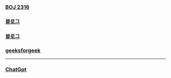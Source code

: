 ### [BOJ 2316](https://www.acmicpc.net/problem/2316)  
### [블로그](https://velog.io/@dpmawile/boj2316)  
### [블로그](https://wooono.tistory.com/401)
### [geeksforgeek](https://www.geeksforgeeks.org/ford-fulkerson-algorithm-for-maximum-flow-problem/)  
---
### [ChatGpt](https://chat.openai.com/share/afef39b3-8c5d-48f8-8830-2b2cc5ea7d74)

